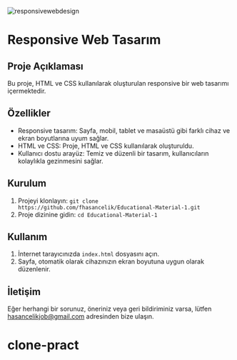 ![responsivewebdesign](https://github.com/fhasancelik/Educational-Material-1/assets/123208180/49a767bd-ada1-4d5c-bf9a-ca06da6e95a5)
<!DOCTYPE html>
<html lang="en">
<head>
    <meta charset="UTF-8">
    <meta name="viewport" content="width=device-width, initial-scale=1.0">
    <title>Eğitim Materyali</title>
</head>
<body>
    <h1>Responsive Web Tasarım</h1>
 <h2>Proje Açıklaması</h2>
    <p>Bu proje, HTML ve CSS kullanılarak oluşturulan responsive bir web tasarımı içermektedir.</p>
<h2>Özellikler</h2>
    <ul>
        <li>Responsive tasarım: Sayfa, mobil, tablet ve masaüstü gibi farklı cihaz ve ekran boyutlarına uyum sağlar.</li>
        <li>HTML ve CSS: Proje, HTML ve CSS kullanılarak oluşturuldu.</li>
        <li>Kullanıcı dostu arayüz: Temiz ve düzenli bir tasarım, kullanıcıların kolaylıkla gezinmesini sağlar.</li>
    </ul>
<h2>Kurulum</h2>
    <ol>
        <li>Projeyi klonlayın: <code>git clone https://github.com/fhasancelik/Educational-Material-1.git</code></li>
        <li>Proje dizinine gidin: <code>cd Educational-Material-1</code></li>
    </ol>
<h2>Kullanım</h2>
    <ol>
        <li>İnternet tarayıcınızda <code>index.html</code> dosyasını açın.</li>
        <li>Sayfa, otomatik olarak cihazınızın ekran boyutuna uygun olarak düzenlenir.</li>
    </ol>
<h2>İletişim</h2>
    <p>Eğer herhangi bir sorunuz, öneriniz veya geri bildiriminiz varsa, lütfen <a href="hasancelikjob@gmail.com">hasancelikjob@gmail.com</a> adresinden bize ulaşın.</p>
</body>
</html>

# clone-pract
